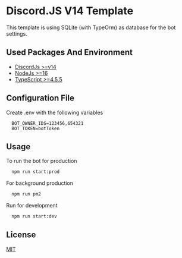 # Discord.JS V14 Template

This template is using SQLite (with TypeOrm) as database for the bot settings.

## Used Packages And Environment

-   [DiscordJs >=v14](https://discord.js.org/#/)
-   [NodeJs >=16](https://nodejs.org/en/)
-   [TypeScript >=4.5.5](https://www.npmjs.com/package/typescript)

## Configuration File

Create .env with the following variables

```
  BOT_OWNER_IDS=123456,654321
  BOT_TOKEN=botToken
```

## Usage

To run the bot for production

```bash
  npm run start:prod
```

For background production

```bash
  npm run pm2
```

Run for development

```bash
  npm run start:dev
```

## License

[MIT](https://github.com/driwand/discord.js-v13-template/blob/main/LICENCE)
